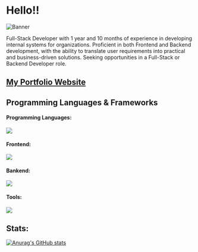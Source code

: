 # Hello!!

![Banner](https://res.cloudinary.com/dkknun8xu/image/upload/v1677669771/GITHUB/Screenshot_2023-03-01_182119_h1j6lm.png)

Full-Stack Developer with 1 year and 10 months of experience in developing internal systems for organizations. Proficient in both Frontend and Backend development, with the ability to translate user requirements into practical and business-driven solutions. Seeking opportunities in a Full-Stack or Backend Developer role.

## [My Portfolio Website](https://resume-tawny-six.vercel.app/)

## Programming Languages & Frameworks

#### Programming Languages:

![](https://skillicons.dev/icons?i=python,go,js,ts,php)

#### Frontend:
![](https://skillicons.dev/icons?i=js,html,css,next,tailwind,bootstrap)

#### Bankend:

![](https://skillicons.dev/icons?i=go,nodejs,nestjs,express,flask,mysql,postgres,sqlite)

#### Tools:

![](https://skillicons.dev/icons?i=vscode,git,github,figma,postman,docker)

## Stats:

[![Anurag's GitHub stats](https://github-readme-stats.vercel.app/api?username=euro1061)](https://github.com/euro1061/github-readme-stats)

